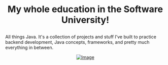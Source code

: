# <p align="center"> My whole education in the Software University! <p>
<a href="https://softuni.bg/trainings/courses" rel="Courses"> </a> 

All things Java. It's a collection of projects and stuff I’ve built to practice backend development, Java concepts, frameworks, and pretty much everything in between.

<p align="center">
  <a href="https://softuni.bg/">
    <img src="https://user-images.githubusercontent.com/107515077/220203294-c16ac1ce-82b5-4136-af20-2438ff5f37c4.png" alt="Image">
  </a>
</p>
